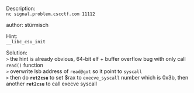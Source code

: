Description:  
`nc signal.problem.cscctf.com 11112`

author: stürmisch

Hint:  
`__libc_csu_init`

Solution:  
`>` the hint is already obvious, 64-bit elf + buffer overflow bug with only call `read()` function  
`>` overwrite lsb address of `read@got` so it point to `syscall`  
`>` then do **`ret2csu`** to set $rax to `execve_syscall` number which is 0x3b, then another **`ret2csu`** to call execve syscall